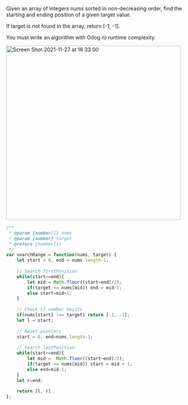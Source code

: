 Given an array of integers nums sorted in non-decreasing order, find the starting and ending position of a given target value.

If target is not found in the array, return [-1, -1].

You must write an algorithm with O(log n) runtime complexity.

<img width="475" alt="Screen Shot 2021-11-27 at 16 33 00" src="https://user-images.githubusercontent.com/37787994/143723395-22842b1c-4283-4772-9cc3-3306242c14ee.png">

```js
/**
 * @param {number[]} nums
 * @param {number} target
 * @return {number[]}
 */
var searchRange = function(nums, target) {
    let start = 0, end = nums.length-1; 
    
    // Search firstPosition
    while(start<=end){
        let mid = Math.floor((start+end)/2);
        if(target <= nums[mid]) end = mid-1;
        else start=mid+1;
    }
    
    // Check if number exists
    if(nums[start] !== target) return [-1, -1];
    let l = start;
    
    // Reset pointers
    start = 0, end=nums.length-1;  
    
    // Search lastPosition
    while(start<=end){
        let mid =  Math.floor((start+end)/2);
        if(target >= nums[mid]) start = mid + 1;
        else end=mid-1;
    }
    let r=end;
    
    return [l, r]
};
```
